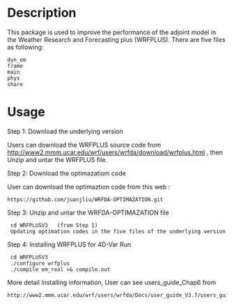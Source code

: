 Description
===========

This package is used to improve the performance of the adjoint model in the Weather Research and Forecasting plus (WRFPLUS).  There are five files as following:

```
dyn_em
frame
main
phys
share
```
 
Usage
=====

Step 1: Download the underlying version 

Users can download the WRFPLUS source code from http://www2.mmm.ucar.edu/wrf/users/wrfda/download/wrfplus.html , then Unzip and untar the WRFPLUS file.

Step 2: Download the optimazatiom code 

User can download the optimaztion code from this web : 
 ```
https://github.com/juanjliu/WRFDA-OPTIMAZATION.git
 ```
Step 3: Unzip and untar the WRFDA-OPTIMAZATION file 
 
 ```
  cd WRFPLUSV3   (from Step 1)
  Updating optimation codes in the five files of the underlying version 
 ``` 
Step 4: Installing WRFPLUS for 4D-Var Run

  ```
   cd WRFPLUSV3
   ./configure wrfplus
   ./compile em_real >& compile.out
  ``` 
  More detail Installing information, User can see users_guide_Chap6 from 
  ```
  http://www2.mmm.ucar.edu/wrf/users/wrfda/Docs/user_guide_V3.7/users_guide_chap6.htm#_Installing_WRFDA_for 
